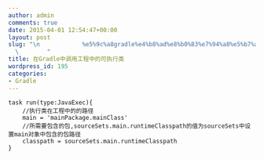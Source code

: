 ```yaml
---
author: admin
comments: true
date: 2015-04-01 12:54:47+00:00
layout: post
slug: "\n            %e5%9c%a8gradle%e4%b8%ad%e8%b0%83%e7%94%a8%e5%b7%a5%e7%a8%8b%e4%b8%ad%e7%9a%84%e5%8f%af%e6%89%a7%e8%a1%8c%e7%b1%bb\n\
  \        "
title: 在Gradle中调用工程中的可执行类
wordpress_id: 195
categories:
- Gradle
---
```



    task run(type:JavaExec){
        //执行类在工程中的的路径
        main = 'mainPackage.mainClass'
        //所需要包含的包,sourceSets.main.runtimeClasspath的值为sourceSets中设置main对象中包含的包路径
        classpath = sourceSets.main.runtimeClasspath
    }
